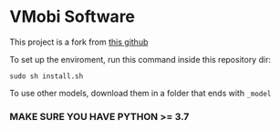 # VMobi Software
This project is a fork from [this github](https://github.com/EdjeElectronics/TensorFlow-Lite-Object-Detection-on-Android-and-Raspberry-Pi)

To set up the enviroment, run this command inside this repository dir:
```
sudo sh install.sh
```

To use other models, download them in a folder that ends with `_model`

### MAKE SURE YOU HAVE PYTHON >= 3.7
